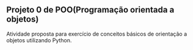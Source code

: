 ## Projeto 0 de POO(Programação orientada a objetos)
Atividade proposta para exercício de conceitos básicos de orientação a objetos utilizando Python.
